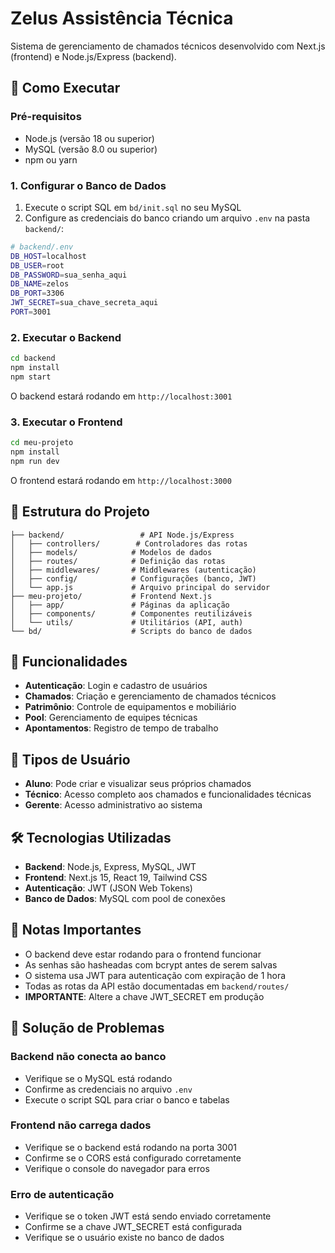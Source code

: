 # Zelus Assistência Técnica

Sistema de gerenciamento de chamados técnicos desenvolvido com Next.js (frontend) e Node.js/Express (backend).

## 🚀 Como Executar

### Pré-requisitos
- Node.js (versão 18 ou superior)
- MySQL (versão 8.0 ou superior)
- npm ou yarn

### 1. Configurar o Banco de Dados

1. Execute o script SQL em `bd/init.sql` no seu MySQL
2. Configure as credenciais do banco criando um arquivo `.env` na pasta `backend/`:

```bash
# backend/.env
DB_HOST=localhost
DB_USER=root
DB_PASSWORD=sua_senha_aqui
DB_NAME=zelos
DB_PORT=3306
JWT_SECRET=sua_chave_secreta_aqui
PORT=3001
```

### 2. Executar o Backend

```bash
cd backend
npm install
npm start
```

O backend estará rodando em `http://localhost:3001`

### 3. Executar o Frontend

```bash
cd meu-projeto
npm install
npm run dev
```

O frontend estará rodando em `http://localhost:3000`

## 📁 Estrutura do Projeto

```
├── backend/                 # API Node.js/Express
│   ├── controllers/        # Controladores das rotas
│   ├── models/            # Modelos de dados
│   ├── routes/            # Definição das rotas
│   ├── middlewares/       # Middlewares (autenticação)
│   ├── config/            # Configurações (banco, JWT)
│   └── app.js             # Arquivo principal do servidor
├── meu-projeto/           # Frontend Next.js
│   ├── app/               # Páginas da aplicação
│   ├── components/        # Componentes reutilizáveis
│   └── utils/             # Utilitários (API, auth)
└── bd/                    # Scripts do banco de dados
```

## 🔐 Funcionalidades

- **Autenticação**: Login e cadastro de usuários
- **Chamados**: Criação e gerenciamento de chamados técnicos
- **Patrimônio**: Controle de equipamentos e mobiliário
- **Pool**: Gerenciamento de equipes técnicas
- **Apontamentos**: Registro de tempo de trabalho

## 👥 Tipos de Usuário

- **Aluno**: Pode criar e visualizar seus próprios chamados
- **Técnico**: Acesso completo aos chamados e funcionalidades técnicas
- **Gerente**: Acesso administrativo ao sistema

## 🛠️ Tecnologias Utilizadas

- **Backend**: Node.js, Express, MySQL, JWT
- **Frontend**: Next.js 15, React 19, Tailwind CSS
- **Autenticação**: JWT (JSON Web Tokens)
- **Banco de Dados**: MySQL com pool de conexões

## 📝 Notas Importantes

- O backend deve estar rodando para o frontend funcionar
- As senhas são hasheadas com bcrypt antes de serem salvas
- O sistema usa JWT para autenticação com expiração de 1 hora
- Todas as rotas da API estão documentadas em `backend/routes/`
- **IMPORTANTE**: Altere a chave JWT_SECRET em produção

## 🔧 Solução de Problemas

### Backend não conecta ao banco
- Verifique se o MySQL está rodando
- Confirme as credenciais no arquivo `.env`
- Execute o script SQL para criar o banco e tabelas

### Frontend não carrega dados
- Verifique se o backend está rodando na porta 3001
- Confirme se o CORS está configurado corretamente
- Verifique o console do navegador para erros

### Erro de autenticação
- Verifique se o token JWT está sendo enviado corretamente
- Confirme se a chave JWT_SECRET está configurada
- Verifique se o usuário existe no banco de dados
